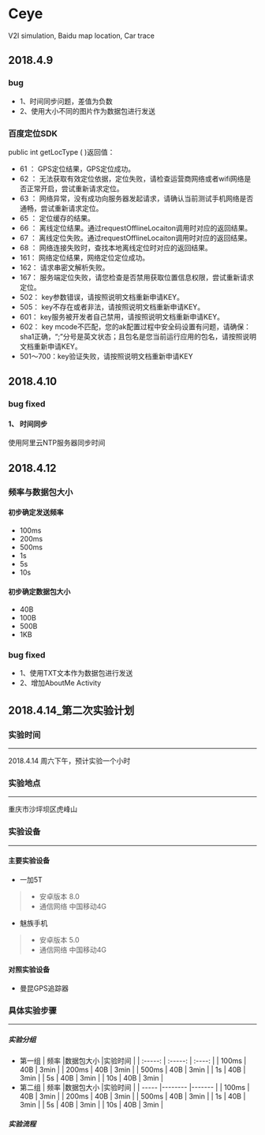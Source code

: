 # Ceye
V2I simulation, Baidu map location, Car trace

## 2018.4.9
### bug
* 1、时间同步问题，差值为负数
* 2、使用大小不同的图片作为数据包进行发送

### 百度定位SDK
public int getLocType ( )返回值：
* 61 ： GPS定位结果，GPS定位成功。
* 62 ： 无法获取有效定位依据，定位失败，请检查运营商网络或者wifi网络是否正常开启，尝试重新请求定位。
* 63 ： 网络异常，没有成功向服务器发起请求，请确认当前测试手机网络是否通畅，尝试重新请求定位。
* 65 ： 定位缓存的结果。
* 66 ： 离线定位结果。通过requestOfflineLocaiton调用时对应的返回结果。
* 67 ： 离线定位失败。通过requestOfflineLocaiton调用时对应的返回结果。
* 68 ： 网络连接失败时，查找本地离线定位时对应的返回结果。
* 161： 网络定位结果，网络定位定位成功。
* 162： 请求串密文解析失败。
* 167： 服务端定位失败，请您检查是否禁用获取位置信息权限，尝试重新请求定位。
* 502： key参数错误，请按照说明文档重新申请KEY。
* 505： key不存在或者非法，请按照说明文档重新申请KEY。
* 601： key服务被开发者自己禁用，请按照说明文档重新申请KEY。
* 602： key mcode不匹配，您的ak配置过程中安全码设置有问题，请确保：sha1正确，“;”分号是英文状态；且包名是您当前运行应用的包名，请按照说明文档重新申请KEY。
* 501～700：key验证失败，请按照说明文档重新申请KEY

## 2018.4.10
### bug fixed
#### 1、 时间同步
使用阿里云NTP服务器同步时间

## 2018.4.12
### 频率与数据包大小
#### 初步确定发送频率
* 100ms
* 200ms
* 500ms
* 1s
* 5s
* 10s
#### 初步确定数据包大小
* 40B
* 100B
* 500B
* 1KB
### bug fixed
* 1、使用TXT文本作为数据包进行发送
* 2、增加AboutMe Activity

## 2018.4.14_第二次实验计划
### 实验时间
------------------
2018.4.14 周六下午，预计实验一个小时
### 实验地点
------------------
重庆市沙坪坝区虎峰山
### 实验设备
-------------------
#### 主要实验设备
* 一加5T
 > * 安卓版本 8.0
 > * 通信网络 中国移动4G
* 魅族手机
 > * 安卓版本 5.0
 > * 通信网络 中国移动4G
#### 对照实验设备
* 曼昆GPS追踪器
### 具体实验步骤
------------------
##### 实验分组
* 第一组
| 频率   |数据包大小  |实验时间 |
| :-----: | :-----:   | :----: |
| 100ms | 40B      |   3min |
| 200ms | 40B      |   3min |
| 500ms | 40B      |   3min |
|  1s   | 40B      |   3min |
|  5s   | 40B      |   3min |
|  10s  | 40B      |   3min |
* 第二组
| 频率   |数据包大小  |实验时间 |
| ----- |--------  |------- |
| 100ms | 40B      |   3min |
| 200ms | 40B      |   3min |
| 500ms | 40B      |   3min |
|  1s   | 40B      |   3min |
|  5s   | 40B      |   3min |
|  10s  | 40B      |   3min |
##### 实验流程


